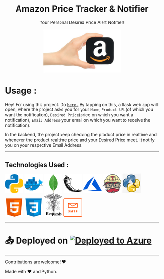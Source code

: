 <p align = "center">

<h1 align="center">Amazon Price Tracker & Notifier</h1>

<p align="center">Your Personal Desired Price Alert Notifier!</p>
</p>

<p  align="center"><img src="amazon.jpg" width="50%" ></p>

# Usage :

Hey! For using this project. Go [`here.`](https://amazonpricetrackernotifier.azurewebsites.net/)
By tapping on this, a flask web app will open, where the project asks you for your `Name`, `Product URL`(of which you want the notification), `Desired Price`(price on which you want a notification), `Email Address`(your email on which you want to receive the notification). 

In the backend, the project keep checking the product price in realtime and whenever the product realtime price and your Desired Price meet. It notify you on your respective Email Address.

---

## Technologies Used :
<p>
<img src="python.svg" width="60px">
<img src="docker.svg" width="60px">
<img src="mongodb.svg" width="60px">
<img src="flask.svg" width="60px">
<img src="azure.svg" width="60px">
<img src="travisci.svg" width="60px">
<img src="beauti.jpeg" width="60px">
<img src="html.svg" width="60px">
<img src="css.svg" width="60px">
<img src="requests.png" width="60px">
<img src="smtp.png" width="60px">
</p>

---

# 📤 Deployed on [![Deployed to Azure](https://aka.ms/deploytoazurebutton "Deployed to Azure")](https://amazonpricetrackernotifier.azurewebsites.net/)

---

Contributions are welcome! :heart:

Made with :heart: and Python.
